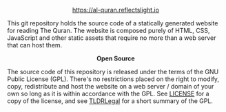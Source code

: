 <p align="center">
  <a href="https://al-quran.reflectslight.io">
    https://al-quran.reflectslight.io
  </a>
</p>

This git repository holds the source code of a statically generated website
for reading The Quran. The website is composed purely of HTML, CSS, JavaScript
and other static assets that require no more than a web server that can host
them.

<p align="center">
  <strong>Open Source</strong>
</p>

The source code of this repository is released under the terms of the GNU
Public License (GPL). There's no restrictions placed on the right to modify,
copy, redistribute and host the website on a web server / domain of your own
so long  as it is within accordance with the GPL. See
[LICENSE](./LICENSE)
for a copy of the license, and see
[TLDRLegal](https://www.tldrlegal.com/license/gnu-general-public-license-v3-gpl-3)
for a short summary of the GPL.
